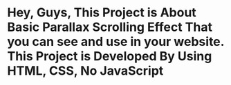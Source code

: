 # Hey, Guys, This Project is About Basic Parallax Scrolling Effect That you can see and use in your website. This Project is Developed By Using HTML, CSS, No JavaScript
